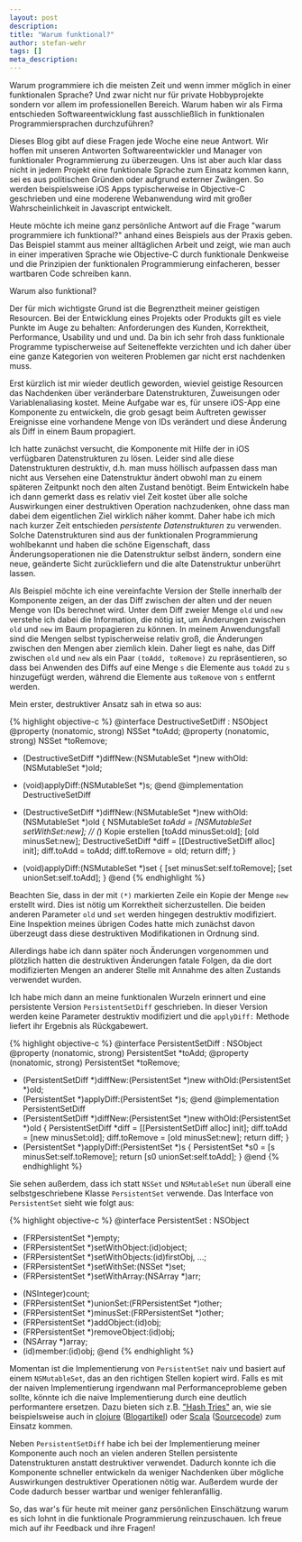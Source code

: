 ```yaml
---
layout: post
description:
title: "Warum funktional?"
author: stefan-wehr
tags: []
meta_description:
---
```


Warum programmiere ich die meisten Zeit und wenn immer möglich in einer
funktionalen Sprache? Und zwar nicht nur für private Hobbyprojekte sondern
vor allem im professionellen Bereich. Warum haben wir als Firma
entschieden Softwareentwicklung fast ausschließlich in funktionalen
Programmiersprachen durchzuführen?

Dieses Blog gibt auf diese Fragen jede Woche eine neue Antwort. Wir hoffen
mit unseren Antworten Softwareentwickler und Manager von funktionaler
Programmierung zu überzeugen. Uns ist aber auch klar dass nicht in jedem
Projekt eine funktionale Sprache zum Einsatz kommen kann, sei es aus
politischen Gründen oder aufgrund externer Zwängen. So werden beispielsweise
iOS Apps typischerweise in Objective-C geschrieben und eine moderene
Webanwendung wird mit großer Wahrscheinlichkeit in Javascript entwickelt.

Heute möchte ich meine ganz persönliche Antwort auf die Frage "warum programmiere ich funktional?"
anhand eines Beispiels aus der Praxis geben. Das Beispiel
stammt aus meiner alltäglichen Arbeit und zeigt, wie man auch in einer
imperativen Sprache wie Objective-C durch 
funktionale Denkweise und die Prinzipien der funktionalen Programmierung
einfacheren, besser wartbaren Code schreiben kann.

<!-- more start -->

Warum also funktional?

Der für mich wichtigste Grund ist die Begrenztheit meiner geistigen
Resourcen. Bei der Entwicklung eines Projekts oder Produkts gilt es viele
Punkte im Auge zu behalten: Anforderungen des Kunden, Korrektheit,
Performance, Usability und und und. Da bin ich sehr froh dass funktionale
Programme typischerweise auf Seiteneffekte verzichten und ich daher über
eine ganze Kategorien von weiteren Problemen gar nicht erst nachdenken muss.

Erst kürzlich ist mir wieder deutlich geworden, wieviel geistige Resourcen
das Nachdenken über veränderbare Datenstrukturen, Zuweisungen oder
Variablenaliasing kostet. Meine Aufgabe war es, für unsere iOS-App eine
Komponente zu entwickeln, die grob gesagt beim Auftreten gewisser
Ereignisse eine vorhandene Menge von IDs verändert und diese
Änderung als Diff in einem Baum propagiert.

Ich hatte zunächst versucht, die Komponente mit Hilfe der in iOS verfügbaren
Datenstrukturen zu lösen. Leider sind alle diese Datenstrukturen
destruktiv, d.h. man muss höllisch aufpassen dass man nicht aus Versehen
eine Datenstruktur ändert obwohl man zu einem späteren Zeitpunkt noch den
alten Zustand benötigt. Beim Entwickeln habe ich dann gemerkt dass es
relativ viel Zeit kostet über alle solche Auswirkungen einer destruktiven
Operation nachzudenken, ohne dass man dabei dem eigentlichen Ziel wirklich näher
kommt. Daher habe ich mich nach kurzer Zeit entschieden *persistente
Datenstrukturen* zu verwenden. Solche Datenstrukturen sind aus der
funktionalen Programmierung wohlbekannt und haben die schöne Eigenschaft,
dass Änderungsoperationen nie die Datenstruktur selbst ändern, sondern
eine neue, geänderte Sicht zurückliefern und die alte Datenstruktur
unberührt lassen.

Als Beispiel möchte ich eine vereinfachte Version der Stelle innerhalb der
Komponente zeigen, an der das Diff zwischen der alten und der neuen Menge
von IDs berechnet wird. Unter dem Diff zweier Menge `old` und `new`
verstehe ich dabei die Information, die nötig ist, um Änderungen
zwischen `old` und `new` im Baum propagieren zu können.  In
meinem Anwendungsfall sind die Mengen selbst typischerweise relativ groß,
die Änderungen zwischen den Mengen aber ziemlich klein. Daher liegt es
nahe, das Diff zwischen `old` und `new` als ein Paar `(toAdd, toRemove)`
zu repräsentieren, so dass bei Anwenden des Diffs auf eine Menge `s` die
Elemente aus `toAdd` zu `s` hinzugefügt werden, während die Elemente aus
`toRemove` von `s` entfernt werden.

Mein erster, destruktiver Ansatz sah in etwa so aus:

{% highlight objective-c %}
@interface DestructiveSetDiff : NSObject
@property (nonatomic, strong) NSSet *toAdd;
@property (nonatomic, strong) NSSet *toRemove;
+ (DestructiveSetDiff *)diffNew:(NSMutableSet *)new withOld:(NSMutableSet *)old;
- (void)applyDiff:(NSMutableSet *)s;
@end
@implementation DestructiveSetDiff
+ (DestructiveSetDiff *)diffNew:(NSMutableSet *)new withOld:(NSMutableSet *)old
{
    NSMutableSet *toAdd = [NSMutableSet setWithSet:new]; // (*) Kopie erstellen
    [toAdd minusSet:old];
    [old minusSet:new];
    DestructiveSetDiff *diff = [[DestructiveSetDiff alloc] init];
    diff.toAdd = toAdd;
    diff.toRemove = old;
    return diff;
}
- (void)applyDiff:(NSMutableSet *)set
{
    [set minusSet:self.toRemove];
    [set unionSet:self.toAdd];
}
@end
{% endhighlight %}

Beachten Sie, dass in der mit `(*)` markierten Zeile ein Kopie der Menge
`new` erstellt wird. Dies ist nötig um Korrektheit sicherzustellen. Die
beiden anderen Parameter `old` und `set` werden hingegen
destruktiv modifiziert. Eine Inspektion meines übrigen Codes
hatte mich zunächst davon überzeugt dass diese destruktiven Modifikationen
in Ordnung sind.

Allerdings habe ich dann später noch Änderungen vorgenommen und plötzlich
hatten die destruktiven Änderungen fatale Folgen, da die dort modifizierten
Mengen an anderer Stelle mit Annahme des alten Zustands verwendet
wurden.

Ich habe mich dann an meine funktionalen Wurzeln erinnert und eine
persistente Version `PersistentSetDiff` geschrieben. In dieser Version
werden keine Parameter destruktiv modifiziert und die `applyDiff:` Methode
liefert ihr Ergebnis als Rückgabewert.

{% highlight objective-c %}
@interface PersistentSetDiff : NSObject
@property (nonatomic, strong) PersistentSet *toAdd;
@property (nonatomic, strong) PersistentSet *toRemove;
- (PersistentSetDiff *)diffNew:(PersistentSet *)new withOld:(PersistentSet *)old;
- (PersistentSet *)applyDiff:(PersistentSet *)s;
@end
@implementation PersistentSetDiff
- (PersistentSetDiff *)diffNew:(PersistentSet *)new withOld:(PersistentSet *)old
{
    PersistentSetDiff *diff = [[PersistentSetDiff alloc] init];
    diff.toAdd = [new minusSet:old];
    diff.toRemove = [old minusSet:new];
    return diff;
}
- (PersistentSet *)applyDiff:(PersistentSet *)s
{
    PersistentSet *s0 = [s minusSet:self.toRemove];
    return [s0 unionSet:self.toAdd];
}
@end
{% endhighlight %}

Sie sehen außerdem, dass ich statt `NSSet` und `NSMutableSet` nun überall
eine selbstgeschriebene Klasse `PersistentSet` verwende. Das Interface
von `PersistentSet` sieht wie folgt aus:

{% highlight objective-c %}
@interface PersistentSet : NSObject <NSFastEnumeration>
+ (FRPersistentSet *)empty;
+ (FRPersistentSet *)setWithObject:(id)object;
+ (FRPersistentSet *)setWithObjects:(id)firstObj, ...;
+ (FRPersistentSet *)setWithSet:(NSSet *)set;
+ (FRPersistentSet *)setWithArray:(NSArray *)arr;
- (NSInteger)count;
- (FRPersistentSet *)unionSet:(FRPersistentSet *)other;
- (FRPersistentSet *)minusSet:(FRPersistentSet *)other;
- (FRPersistentSet *)addObject:(id)obj;
- (FRPersistentSet *)removeObject:(id)obj;
- (NSArray *)array;
- (id)member:(id)obj;
@end
{% endhighlight %}

Momentan ist die Implementierung von `PersistentSet` naiv und basiert auf
einem `NSMutableSet`, das an den richtigen Stellen kopiert wird. Falls es
mit der naiven Implementierung irgendwann mal Performanceprobleme geben
sollte, könnte ich die naive Implementierung durch eine deutlich
performantere ersetzen.  Dazu bieten sich z.B. ["Hash Tries"](http://lampwww.epfl.ch/papers/idealhashtrees.pdf) an, wie sie
beispielsweise auch in [clojure](http://clojure.org/)
([Blogartikel](http://blog.higher-order.net/2009/09/08/understanding-clojures-persistenthashmap-deftwice/))
oder [Scala](http://scala-lang.org)
([Sourcecode](https://github.com/scala/scala/blob/v2.10.1/src/library/scala/collection/immutable/HashSet.scala#L1))
zum Einsatz kommen.

Neben `PersistentSetDiff` habe ich bei der Implementierung meiner
Komponente auch noch an vielen anderen Stellen persistente Datenstrukturen
anstatt destruktiver verwendet. Dadurch konnte ich die Komponente
schneller entwickeln da weniger Nachdenken über mögliche Auswirkungen
destruktiver Operationen nötig war. Außerdem wurde der Code dadurch besser
wartbar und weniger fehleranfällig.

So, das war's für heute mit meiner ganz persönlichen Einschätzung warum es
sich lohnt in die funktionale Programmierung reinzuschauen. Ich freue mich
auf ihr Feedback und ihre Fragen!
